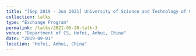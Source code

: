 ```yaml
---
title: "[Sep 2019 - Jun 2021] University of Science and Technology of China"
collection: talks
type: "Exchange Program"
permalink: /talks/2021-06-20-talk-3
venue: "Department of CS, Hefei, Anhui, China"
date: "2019-09-01"
location: "Hefei, Anhui, China"
---
```


